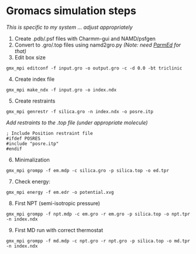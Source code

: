 # Gromacs simulation steps
*This is specific to my system ... adjust appropriately*

1. Create .pdb/.psf files with Charmm-gui and NAMD/psfgen
2. Convert to .gro/.top files using namd2gro.py 
    *(Note: need [ParmEd](https://github.com/ParmEd/ParmEd) for that)*
3. Edit box size
  ```
  gmx_mpi editconf -f input.gro -o output.gro -c -d 0.0 -bt triclinic
  ```
4. Create index file
  ```
  gmx_mpi make_ndx -f input.gro -o index.ndx
  ```
5. Create restraints
  ```
  gmx_mpi genrestr -f silica.gro -n index.ndx -o posre.itp
  ```
   
 _Add restraints to the .top file (under appropriate molecule)_
  
  ```
  ; Include Position restraint file
  #ifdef POSRES
  #include "posre.itp"
  #endif
  ```
6. Minimalization
  ```
  gmx_mpi grompp -f em.mdp -c silica.gro -p silica.top -o ed.tpr 
  ```
7. Check energy:
  ```
  gmx_mpi energy -f em.edr -o potential.xvg
  ```
8. First NPT (semi-isotropic pressure) 
  ```
  gmx_mpi grompp -f npt.mdp -c em.gro -r em.gro -p silica.top -o npt.tpr -n index.ndx
  ```
9. First MD run with correct thermostat
  ```
  gmx_mpi grompp -f md.mdp -c npt.gro -r npt.gro -p silica.top -o md.tpr -n index.ndx
  ```
